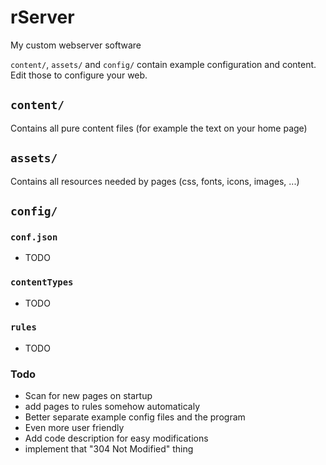 # rServer
My custom webserver software

`content/`, `assets/` and `config/` contain example configuration and content. Edit those to configure your web.

## `content/`
Contains all pure content files (for example the text on your home page)

## `assets/`
Contains all resources needed by pages (css, fonts, icons, images, ...)

## `config/`

### `conf.json`
- TODO

### `contentTypes`
- TODO

### `rules`
- TODO

### Todo
- Scan for new pages on startup
- add pages to rules somehow automaticaly
- Better separate example config files and the program
- Even more user friendly
- Add code description for easy modifications
- implement that "304 Not Modified" thing
